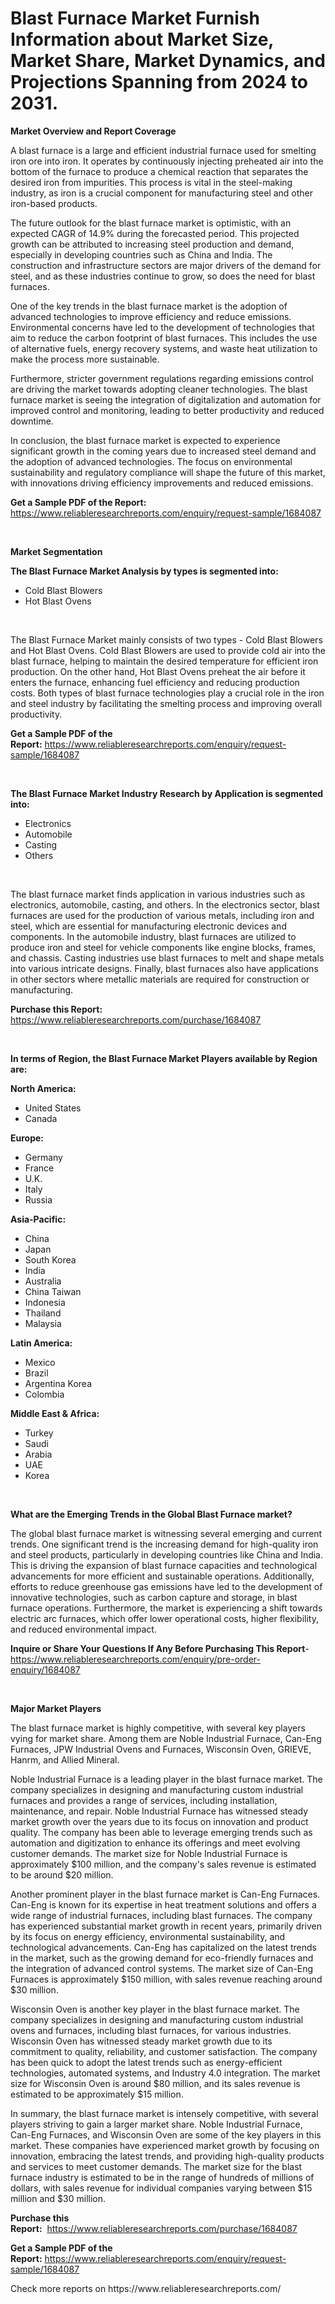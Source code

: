 <p><h1>Blast Furnace Market Furnish Information about Market Size, Market Share, Market Dynamics, and Projections Spanning from 2024 to 2031.</h1></p><p><strong>Market Overview and Report Coverage</strong></p>
<p><p>A blast furnace is a large and efficient industrial furnace used for smelting iron ore into iron. It operates by continuously injecting preheated air into the bottom of the furnace to produce a chemical reaction that separates the desired iron from impurities. This process is vital in the steel-making industry, as iron is a crucial component for manufacturing steel and other iron-based products.</p><p>The future outlook for the blast furnace market is optimistic, with an expected CAGR of 14.9% during the forecasted period. This projected growth can be attributed to increasing steel production and demand, especially in developing countries such as China and India. The construction and infrastructure sectors are major drivers of the demand for steel, and as these industries continue to grow, so does the need for blast furnaces.</p><p>One of the key trends in the blast furnace market is the adoption of advanced technologies to improve efficiency and reduce emissions. Environmental concerns have led to the development of technologies that aim to reduce the carbon footprint of blast furnaces. This includes the use of alternative fuels, energy recovery systems, and waste heat utilization to make the process more sustainable.</p><p>Furthermore, stricter government regulations regarding emissions control are driving the market towards adopting cleaner technologies. The blast furnace market is seeing the integration of digitalization and automation for improved control and monitoring, leading to better productivity and reduced downtime.</p><p>In conclusion, the blast furnace market is expected to experience significant growth in the coming years due to increased steel demand and the adoption of advanced technologies. The focus on environmental sustainability and regulatory compliance will shape the future of this market, with innovations driving efficiency improvements and reduced emissions.</p></p>
<p><strong>Get a Sample PDF of the Report:</strong> <a href="https://www.reliableresearchreports.com/enquiry/request-sample/1684087">https://www.reliableresearchreports.com/enquiry/request-sample/1684087</a></p>
<p>&nbsp;</p>
<p><strong>Market Segmentation</strong></p>
<p><strong>The Blast Furnace Market Analysis by types is segmented into:</strong></p>
<p><ul><li>Cold Blast Blowers</li><li>Hot Blast Ovens</li></ul></p>
<p>&nbsp;</p>
<p><p>The Blast Furnace Market mainly consists of two types - Cold Blast Blowers and Hot Blast Ovens. Cold Blast Blowers are used to provide cold air into the blast furnace, helping to maintain the desired temperature for efficient iron production. On the other hand, Hot Blast Ovens preheat the air before it enters the furnace, enhancing fuel efficiency and reducing production costs. Both types of blast furnace technologies play a crucial role in the iron and steel industry by facilitating the smelting process and improving overall productivity.</p></p>
<p><strong>Get a Sample PDF of the Report:</strong>&nbsp;<a href="https://www.reliableresearchreports.com/enquiry/request-sample/1684087">https://www.reliableresearchreports.com/enquiry/request-sample/1684087</a></p>
<p>&nbsp;</p>
<p><strong>The Blast Furnace Market Industry Research by Application is segmented into:</strong></p>
<p><ul><li>Electronics</li><li>Automobile</li><li>Casting</li><li>Others</li></ul></p>
<p>&nbsp;</p>
<p><p>The blast furnace market finds application in various industries such as electronics, automobile, casting, and others. In the electronics sector, blast furnaces are used for the production of various metals, including iron and steel, which are essential for manufacturing electronic devices and components. In the automobile industry, blast furnaces are utilized to produce iron and steel for vehicle components like engine blocks, frames, and chassis. Casting industries use blast furnaces to melt and shape metals into various intricate designs. Finally, blast furnaces also have applications in other sectors where metallic materials are required for construction or manufacturing.</p></p>
<p><strong>Purchase this Report:</strong>&nbsp; <a href="https://www.reliableresearchreports.com/purchase/1684087">https://www.reliableresearchreports.com/purchase/1684087</a></p>
<p>&nbsp;</p>
<p><strong>In terms of Region, the Blast Furnace Market Players available by Region are:</strong></p>
<p>
    <p> <strong> North America: </strong>
        <ul>
            <li>United States</li>
            <li>Canada</li>
        </ul>
        </p> 
    <p> <strong> Europe: </strong>
        <ul>
            <li>Germany</li>
            <li>France</li>
            <li>U.K.</li>
            <li>Italy</li>
            <li>Russia</li>
        </ul>
        </p> 
    <p> <strong> Asia-Pacific: </strong>
        <ul>
            <li>China</li>
            <li>Japan</li>
            <li>South Korea</li>
            <li>India</li>
            <li>Australia</li>
            <li>China Taiwan</li>
            <li>Indonesia</li>
            <li>Thailand</li>
            <li>Malaysia</li>
        </ul>
        </p> 
    <p> <strong> Latin America: </strong>
        <ul>
            <li>Mexico</li>
            <li>Brazil</li>
            <li>Argentina Korea</li>
            <li>Colombia</li>
        </ul>
        </p> 
    <p> <strong> Middle East & Africa: </strong>
        <ul>
            <li>Turkey</li>
            <li>Saudi</li>
            <li>Arabia</li>
            <li>UAE</li>
            <li>Korea</li>
        </ul>
    </p>
    </p>
<p>&nbsp;</p>
<p><strong>What are the Emerging Trends in the Global Blast Furnace market?</strong></p>
<p><p>The global blast furnace market is witnessing several emerging and current trends. One significant trend is the increasing demand for high-quality iron and steel products, particularly in developing countries like China and India. This is driving the expansion of blast furnace capacities and technological advancements for more efficient and sustainable operations. Additionally, efforts to reduce greenhouse gas emissions have led to the development of innovative technologies, such as carbon capture and storage, in blast furnace operations. Furthermore, the market is experiencing a shift towards electric arc furnaces, which offer lower operational costs, higher flexibility, and reduced environmental impact.</p></p>
<p><strong>Inquire or Share Your Questions If Any Before Purchasing This Report</strong>- <a href="https://www.reliableresearchreports.com/enquiry/pre-order-enquiry/1684087">https://www.reliableresearchreports.com/enquiry/pre-order-enquiry/1684087</a></p>
<p>&nbsp;</p>
<p><strong>Major Market Players</strong></p>
<p><p>The blast furnace market is highly competitive, with several key players vying for market share. Among them are Noble Industrial Furnace, Can-Eng Furnaces, JPW Industrial Ovens and Furnaces, Wisconsin Oven, GRIEVE, Hanrm, and Allied Mineral. </p><p>Noble Industrial Furnace is a leading player in the blast furnace market. The company specializes in designing and manufacturing custom industrial furnaces and provides a range of services, including installation, maintenance, and repair. Noble Industrial Furnace has witnessed steady market growth over the years due to its focus on innovation and product quality. The company has been able to leverage emerging trends such as automation and digitization to enhance its offerings and meet evolving customer demands. The market size for Noble Industrial Furnace is approximately $100 million, and the company's sales revenue is estimated to be around $20 million.</p><p>Another prominent player in the blast furnace market is Can-Eng Furnaces. Can-Eng is known for its expertise in heat treatment solutions and offers a wide range of industrial furnaces, including blast furnaces. The company has experienced substantial market growth in recent years, primarily driven by its focus on energy efficiency, environmental sustainability, and technological advancements. Can-Eng has capitalized on the latest trends in the market, such as the growing demand for eco-friendly furnaces and the integration of advanced control systems. The market size of Can-Eng Furnaces is approximately $150 million, with sales revenue reaching around $30 million.</p><p>Wisconsin Oven is another key player in the blast furnace market. The company specializes in designing and manufacturing custom industrial ovens and furnaces, including blast furnaces, for various industries. Wisconsin Oven has witnessed steady market growth due to its commitment to quality, reliability, and customer satisfaction. The company has been quick to adopt the latest trends such as energy-efficient technologies, automated systems, and Industry 4.0 integration. The market size for Wisconsin Oven is around $80 million, and its sales revenue is estimated to be approximately $15 million.</p><p>In summary, the blast furnace market is intensely competitive, with several players striving to gain a larger market share. Noble Industrial Furnace, Can-Eng Furnaces, and Wisconsin Oven are some of the key players in this market. These companies have experienced market growth by focusing on innovation, embracing the latest trends, and providing high-quality products and services to meet customer demands. The market size for the blast furnace industry is estimated to be in the range of hundreds of millions of dollars, with sales revenue for individual companies varying between $15 million and $30 million.</p></p>
<p><strong>Purchase this Report:</strong>&nbsp;&nbsp;<a href="https://www.reliableresearchreports.com/purchase/1684087">https://www.reliableresearchreports.com/purchase/1684087</a></p>
<p></p>
<p><strong>Get a Sample PDF of the Report:</strong>&nbsp;<a href="https://www.reliableresearchreports.com/enquiry/request-sample/1684087">https://www.reliableresearchreports.com/enquiry/request-sample/1684087</a></p>
<p>Check more reports on https://www.reliableresearchreports.com/</p>